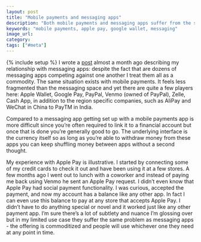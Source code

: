 ```yaml
---
layout: post
title: "Mobile payments and messaging apps"
description: "Both mobile payments and messaging apps suffer from the same problem: a person can easily use whichever one they need at any point in time."
keywords: "mobile payments, apple pay, google wallet, messaging"
image_url:
category:
tags: ["#meta"]
---
```

{% include setup %}
I wrote a [post](/2018/11/14/what-messaging-war/) almost a month ago describing my relationship with messaging apps: despite the fact that are dozens of messaging apps competing against one another I treat them all as a commodity. The same situation exists with mobile payments. It feels less fragmented than the messaging space and yet there are quite a few players here: Apple Wallet, Google Pay, PayPal, Venmo (owned of PayPal), Zelle, Cash App, in addition to the region specific companies, such as AliPay and WeChat in China to PayTM in India.

Compared to a messaging app getting set up with a mobile payments app is more difficult since you’re often required to link it to a financial account but once that is done you’re generally good to go. The underlying interface is the currency itself so as long as you’re able to withdraw money from these apps you can keep shuffling money between apps without a second thought.

My experience with Apple Pay is illustrative. I started by connecting some of my credit cards to check it out and have been using it at a few stores. A few months ago I went out to lunch with a coworker and instead of paying me back using Venmo he sent an Apple Pay request. I didn’t even know that Apple Pay had social payment functionality. I was curious, accepted the payment, and now my account has a balance like any other app. In fact I can even use this balance to pay at any store that accepts Apple Pay. I didn’t have to do anything special or novel and it worked just like any other payment app. I’m sure there’s a lot of subtlety and nuance I’m glossing over but in my limited use case they suffer the same problem as messaging apps - the offering is commoditized and people will use whichever one they need at any point in time.
